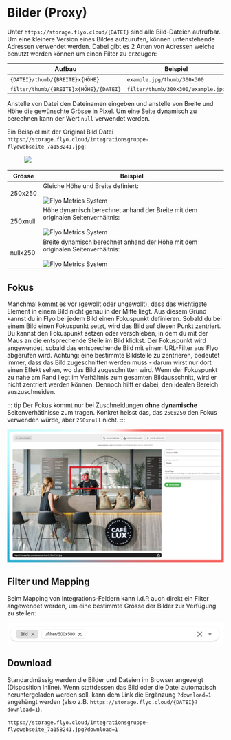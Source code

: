 # Bilder (Proxy)

Unter `https://storage.flyo.cloud/{DATEI}` sind alle Bild-Dateien aufrufbar. Um eine kleinere Version eines Bildes aufzurufen, können untenstehende Adressen verwendet werden. Dabei gibt es 2 Arten von Adressen welche benutzt werden können um einen Filter zu erzeugen:

| Aufbau        | Beispiel           
| ------------- |-------------
| `{DATEI}/thumb/{BREITE}x{HÖHE}`|`example.jpg/thumb/300x300`
| `filter/thumb/{BREITE}x{HÖHE}/{DATEI}`|`filter/thumb/300x300/example.jpg`

Anstelle von Datei den Dateinamen eingeben und anstelle von Breite und Höhe die gewünschte Grösse in Pixel. Um eine Seite dynamisch zu berechnen kann der Wert `null` verwendet werden. 

Ein Beispiel mit der Original Bild Datei `https://storage.flyo.cloud/integrationsgruppe-flyowebseite_7a158241.jpg`:

<figure>
  <img src="https://storage.flyo.cloud/integrationsgruppe-flyowebseite_7a158241.jpg">
</figure>

| Grösse      | Beispiel           
| ------------- |-------------
| 250x250       |Gleiche Höhe und Breite definiert:<br /><br />![Flyo Metrics System](https://storage.flyo.cloud/filter/thumb/250x250/integrationsgruppe-flyowebseite_7a158241.jpg)
| 250xnull       |Höhe dynamisch berechnet anhand der Breite mit dem originalen Seitenverhältnis:<br /><br />![Flyo Metrics System](https://storage.flyo.cloud/filter/thumb/250xnull/integrationsgruppe-flyowebseite_7a158241.jpg)
| nullx250       |Breite dynamisch berechnet anhand der Höhe mit dem originalen Seitenverhältnis:<br /><br />![Flyo Metrics System](https://storage.flyo.cloud/filter/thumb/nullx250/integrationsgruppe-flyowebseite_7a158241.jpg)

## Fokus

Manchmal kommt es vor (gewollt oder ungewollt), dass das wichtigste Element in einem Bild nicht genau in der Mitte liegt. Aus diesem Grund kannst du in Flyo bei jedem Bild einen Fokuspunkt definieren. Sobald du bei einem Bild einen Fokuspunkt setzt, wird das Bild auf diesen Punkt zentriert. Du kannst den Fokuspunkt setzen oder verschieben, in dem du mit der Maus an die entsprechende Stelle im Bild klickst. Der Fokuspunkt wird angewendet, sobald das entsprechende Bild mit einem URL-Filter aus Flyo abgerufen wird. Achtung: eine bestimmte Bildstelle zu zentrieren, bedeutet immer, dass das Bild zugeschnitten werden muss - darum wirst nur dort einen Effekt sehen, wo das Bild zugeschnitten wird. Wenn der Fokuspunkt zu nahe am Rand liegt im Verhältnis zum gesamten Bildausschnitt, wird er nicht zentriert werden können. Dennoch hilft er dabei, den idealen Bereich auszuschneiden.

::: tip
Der Fokus kommt nur bei Zuschneidungen **ohne dynamische** Seitenverhätlnisse zum tragen. Konkret heisst das, das `250x250` den Fokus verwenden würde, aber `250xnull` nicht.
:::

![Filter Mapping](assets/focus.png)

## Filter und Mapping

Beim Mapping von Integrations-Feldern kann i.d.R auch direkt ein Filter angewendet werden, um eine bestimmte Grösse der Bilder zur Verfügung zu stellen:

![Filter Mapping](assets/image-filter-mapping.png)

## Download

Standardmässig werden die Bilder und Dateien im Browser angezeigt (Disposition Inline). Wenn stattdessen das Bild oder die Datei automatisch heruntergeladen werden soll, kann dem Link die Ergänzung `?download=1` angehängt werden (also z.B. `https://storage.flyo.cloud/{DATEI}?download=1`).

```
https://storage.flyo.cloud/integrationsgruppe-flyowebseite_7a158241.jpg?download=1
```
